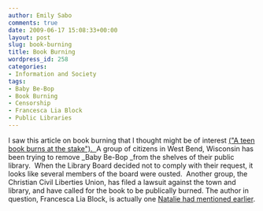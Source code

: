 ```yaml
---
author: Emily Sabo
comments: true
date: 2009-06-17 15:08:33+00:00
layout: post
slug: book-burning
title: Book Burning
wordpress_id: 258
categories:
- Information and Society
tags:
- Baby Be-Bop
- Book Burning
- Censorship
- Francesca Lia Block
- Public Libraries
---
```


I saw this article on book burning that I thought might be of interest [("A teen book burns at the stake").  ](http://www.salon.com/books/feature/2009/06/16/francesca_lia_block/index.html)A group of citizens in West Bend, Wisconsin has been trying to remove _Baby Be-Bop _from the shelves of their public library.  When the Library Board decided not to comply with their request, it looks like several members of the board were ousted.  Another group, the Christian Civil Liberties Union, has filed a lawsuit against the town and library, and have called for the book to be publically burned. The author in question, Francesca Lia Block, is actually one [Natalie had mentioned earlier](http://www.lib.neu.edu/snippets/index.php?p=257).
